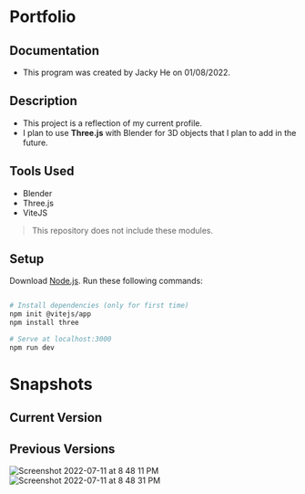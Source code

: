 # Portfolio

## Documentation
- This program was created by Jacky He on 01/08/2022.

## Description 
- This project is a reflection of my current profile.
- I plan to use **Three.js** with Blender for 3D objects that I plan to add in the future. 

## Tools Used
- Blender
- Three.js
- ViteJS
> This repository does not include these modules.

## Setup
Download [Node.js](https://nodejs.org/en/download/).
Run these following commands:

``` bash

# Install dependencies (only for first time)
npm init @vitejs/app
npm install three

# Serve at localhost:3000
npm run dev

```
# Snapshots
## Current Version

## Previous Versions
![Screenshot 2022-07-11 at 8 48 11 PM](https://user-images.githubusercontent.com/78707612/178398176-0d6e4f6c-328f-4f3d-9d61-89f2254378f1.png)
![Screenshot 2022-07-11 at 8 48 31 PM](https://user-images.githubusercontent.com/78707612/178398183-c74b9654-dbeb-4ca6-b6a5-1c8cf8bdd0bd.png)

